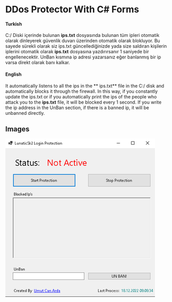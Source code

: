 # DDos Protector With C# Forms
#### Turkish
C:/ Diski içerinde bulunan **ips.txt** dosyasında bulunan tüm ipleri otomatik olarak dinleyerek güvenlik duvarı üzerinden otomatik olarak blokluyor. Bu sayede sürekli olarak siz ips.txt güncellediğinizde yada size saldıran kişilerin iplerini otomatik olarak **ips.txt** dosyasına yazdırırsanır 1 saniyede bir engellenecektir. UnBan kısmına ip adresi yazarsanız eğer banlanmış bir ip varsa direkt olarak banı kalkar.


#### English
It automatically listens to all the ips in the ** ips.txt** file in the C:/ disk and automatically blocks it through the firewall. In this way, if you constantly update the ips.txt or if you automatically print the ips of the people who attack you to the **ips.txt** file, it will be blocked every 1 second. If you write the ip address in the UnBan section, if there is a banned ip, it will be unbanned directly.

## Images

![Screen](https://raw.githubusercontent.com/FlySquare/c-sharp-ddos-protector/master/images/screenshot.png)
